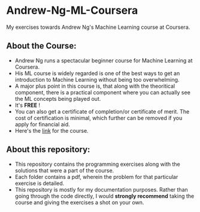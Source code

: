# Andrew-Ng-ML-Coursera
My exercises towards Andrew Ng's Machine Learning course at Coursera.

## About the Course:
+ Andrew Ng runs a spectacular beginner course for Machine Learning at Coursera.
+ His ML course is widely regarded is one of the best ways to get an introduction to Machine Learning without being too overwhelming.
+ A major plus point in this course is, that along with the theoritical component, there is a practical component where you can actually see the ML concepts being played out.
+ It's **FREE** !
+ You can also get a certificate of completion/or certificate of merit. The cost of certification is minimal, which further can be removed if you apply for financial aid.
+ Here's the [link](https://www.coursera.org/learn/machine-learning) for the course.

## About this repository:
+ This repository contains the programming exercises along with the solutions that were a part of the course.
+ Each folder contains a pdf, wherein the problem for that particular exercise is detailed.
+ This repository is mostly for my documentation purposes. Rather than going through the code directly, I would **strongly recommend** taking the course and giving the exercises a shot on your own.
